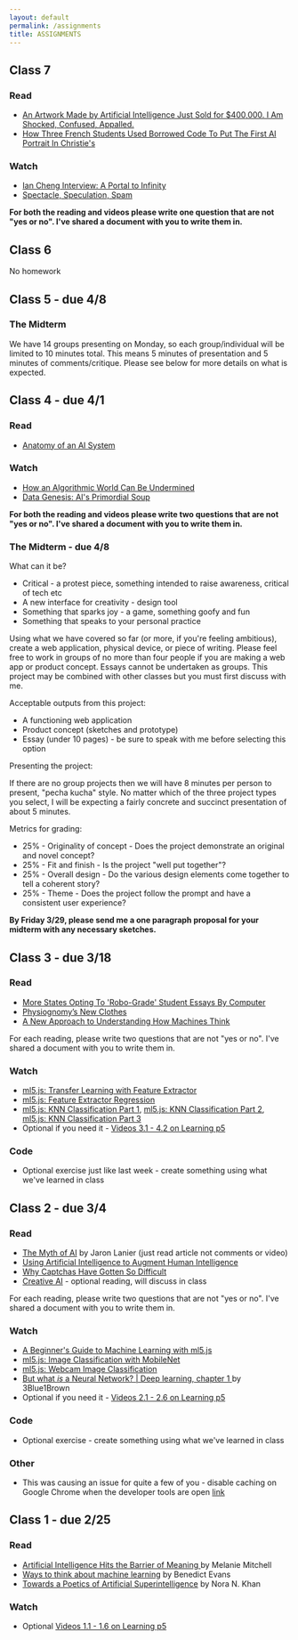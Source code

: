 ```yaml
---
layout: default
permalink: /assignments
title: ASSIGNMENTS
---
```


## Class 7

### Read
* [An Artwork Made by Artificial Intelligence Just Sold for $400,000. I Am Shocked, Confused, Appalled.](https://www.vulture.com/2018/10/an-artificial-intelligence-artwork-just-sold-for-usd400-000.html)
* [How Three French Students Used Borrowed Code To Put The First AI Portrait In Christie's](https://www.theverge.com/2018/10/23/18013190/ai-art-portrait-auction-christies-belamy-obvious-robbie-barrat-gans)

### Watch
* [Ian Cheng Interview: A Portal to Infinity](https://youtu.be/TO6Luilc4Bo)
* [Spectacle, Speculation, Spam](https://vimeo.com/194963450)

**For both the reading and videos please write one question that are not "yes or no". I've shared a document with you to write them in.**


## Class 6

No homework

## Class 5 - due 4/8

### The Midterm

We have 14 groups presenting on Monday, so each group/individual will be limited to 10 minutes total. This means 5 minutes of presentation and 5 minutes of comments/critique. Please see below for more details on what is expected.


## Class 4 - due 4/1

### Read
* [Anatomy of an AI System](https://anatomyof.ai/)

### Watch
* [How an Algorithmic World Can Be Undermined](https://youtu.be/NTl0yyPqf3E)
* [Data Genesis: AI's Primordial Soup](https://vimeo.com/287094149)

**For both the reading and videos please write two questions that are not "yes or no". I've shared a document with you to write them in.**

### The Midterm - due 4/8

What can it be?

* Critical - a protest piece, something intended to raise awareness, critical of tech etc
* A new interface for creativity - design tool 
* Something that sparks joy - a game, something goofy and fun
* Something that speaks to your personal practice


Using what we have covered so far (or more, if you're feeling ambitious), create a web application, physical device, or piece of writing. Please feel free to work in groups of no more than four people if you are making a web app or product concept. Essays cannot be undertaken as groups. This project may be combined with other classes but you must first discuss with me. 

Acceptable outputs from this project:
* A functioning web application
* Product concept (sketches and prototype)
* Essay (under 10 pages) - be sure to speak with me before selecting this option

Presenting the project: 

If there are no group projects then we will have 8 minutes per person to present, "pecha kucha" style. No matter which of the three project types you select, I will be expecting a fairly concrete and succinct presentation of about 5 minutes.

Metrics for grading:
* 25% - Originality of concept - Does the project demonstrate an original and novel concept?
* 25% - Fit and finish - Is the project "well put together"?
* 25% - Overall design - Do the various design elements come together to tell a coherent story?
* 25% - Theme - Does the project follow the prompt and have a consistent user experience?

**By Friday 3/29, please send me a one paragraph proposal for your midterm with any necessary sketches.**


## Class 3 - due 3/18

### Read

* [More States Opting To 'Robo-Grade' Student Essays By Computer](https://www.npr.org/2018/06/30/624373367/more-states-opting-to-robo-grade-student-essays-by-computer)
* [Physiognomy’s New Clothes](https://medium.com/@blaisea/physiognomys-new-clothes-f2d4b59fdd6a)
* [A New Approach to Understanding How Machines Think](https://www.quantamagazine.org/been-kim-is-building-a-translator-for-artificial-intelligence-20190110/)

For each reading, please write two questions that are not "yes or no". I've shared a document with you to write them in. 

### Watch

* [ml5.js: Transfer Learning with Feature Extractor](https://youtu.be/kRpZ5OqUY6Y)
* [ml5.js: Feature Extractor Regression](https://youtu.be/aKgq0m1YjvQ)
* [ml5.js: KNN Classification Part 1](https://youtu.be/KTNqXwkLuM4), [ml5.js: KNN Classification Part 2](https://youtu.be/Mwo5_bUVhlA), [ml5.js: KNN Classification Part 3](https://youtu.be/JWsKay58Z2g)
* Optional if you need it - [Videos 3.1 - 4.2 on Learning p5](https://www.youtube.com/playlist?list=PLRqwX-V7Uu6Zy51Q-x9tMWIv9cueOFTFA)

### Code
  * Optional exercise just like last week - create something using what we've learned in class


## Class 2 - due 3/4

### Read
* [The Myth of AI](https://www.edge.org/conversation/the-myth-of-ai) by Jaron Lanier (just read article not comments or video)
* [Using Artificial Intelligence to Augment Human Intelligence](https://distill.pub/2017/aia/)
* [Why Captchas Have Gotten So Difficult](https://www.theverge.com/2019/2/1/18205610/google-captcha-ai-robot-human-difficult-artificial-intelligence)
* [Creative AI](https://medium.com/@creativeai/creativeai-9d4b2346faf3) - optional reading, will discuss in class

For each reading, please write two questions that are not "yes or no". I've shared a document with you to write them in. 


### Watch
* [A Beginner's Guide to Machine Learning with ml5.js](https://youtu.be/jmznx0Q1fP0)
* [ml5.js: Image Classification with MobileNet](https://youtu.be/yNkAuWz5lnY)
* [ml5.js: Webcam Image Classification](https://youtu.be/D9BoBSkLvFo)
* [But what *is* a Neural Network? | Deep learning, chapter 1
](https://youtu.be/aircAruvnKk) by 3Blue1Brown
* Optional if you need it - [Videos 2.1 - 2.6 on Learning p5](https://www.youtube.com/playlist?list=PLRqwX-V7Uu6Zy51Q-x9tMWIv9cueOFTFA)

### Code
  * Optional exercise - create something using what we've learned in class

### Other
  * This was causing an issue for quite a few of you - disable caching on Google Chrome when the developer tools are open [link](https://www.scorchsoft.com/blog/force-chrome-clear-cache/)

## Class 1 - due 2/25

### Read
* [Artificial Intelligence Hits the Barrier of Meaning
](https://www.nytimes.com/2018/11/05/opinion/artificial-intelligence-machine-learning.html) by Melanie Mitchell
* [Ways to think about machine learning](https://www.ben-evans.com/benedictevans/2018/06/22/ways-to-think-about-machine-learning-8nefy) by Benedict Evans
* [Towards a Poetics
of Artificial Superintelligence](https://medium.com/after-us/towards-a-poetics-of-artificial-superintelligence-ebff11d2d249) by Nora N. Khan

### Watch

* Optional [Videos 1.1 - 1.6 on Learning p5](https://www.youtube.com/playlist?list=PLRqwX-V7Uu6Zy51Q-x9tMWIv9cueOFTFA)